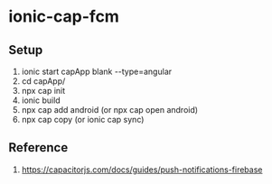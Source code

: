# ionic-cap-fcm

## Setup

1. ionic start capApp blank --type=angular
2. cd capApp/
3. npx cap init
4. ionic build
5. npx cap add android (or npx cap open android)
6. npx cap copy (or ionic cap sync)

## Reference

1. <https://capacitorjs.com/docs/guides/push-notifications-firebase>
